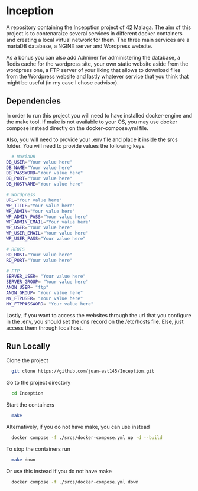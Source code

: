 # Inception

A repository containing the Incepption project of 42 Malaga. The aim of this project is to contenaraize several services in different docker
containers and creating a local virtual network for them. The three main services are a mariaDB database, a NGINX server and Wordpress website. 

As a bonus you can also add Adminer for administering the database, a Redis cache for the wordpress site, your own static website aside from the wordpress one, a FTP server of your liking that allows to download files from the Wordpress website and lastly whatever service that you think that might be useful (in my case I chose cadvisor).

## Dependencies
In order to run this project you will need to have installed docker-engine and the make tool. If make is not available to your OS, you may use docker compose instead directly on the docker-compose.yml file.

Also, you will need to provide your .env file and place it inside the srcs folder. You will need to provide values the following keys.

```bash
  # MariaDB
DB_USER="Your value here"
DB_NAME="Your value here"
DB_PASSWORD="Your value here"
DB_PORT="Your value here"
DB_HOSTNAME="Your value here"

# Wordpress
URL="Your value here"
WP_TITLE="Your value here"
WP_ADMIN="Your value here"
WP_ADMIN_PASS="Your value here"
WP_ADMIN_EMAIL="Your value here"
WP_USER="Your value here"
WP_USER_EMAIL="Your value here"
WP_USER_PASS="Your value here"

# REDIS
RD_HOST="Your value here"
RD_PORT="Your value here"

# FTP
SERVER_USER= "Your value here"
SERVER_GROUP= "Your value here"
ANON_USER= "ftp"
ANON_GROUP= "Your value here"
MY_FTPUSER= "Your value here"
MY_FTPPASSWORD= "Your value here"
```

Lastly, if you want to access the websites through the url that you configure in the .env, you should set the dns record on the /etc/hosts file. Else, just access them through localhost.


## Run Locally

Clone the project

```bash
  git clone https://github.com/juan-est145/Inception.git
```

Go to the project directory

```bash
  cd Inception
```

Start the containers
```bash
  make
```

Alternatively, if you do not have make, you can use instead
```bash
  docker compose -f ./srcs/docker-compose.yml up -d --build
```

To stop the containers run 
```bash
  make down
```

Or use this instead if you do not have make
```bash
  docker compose -f ./srcs/docker-compose.yml down
```
